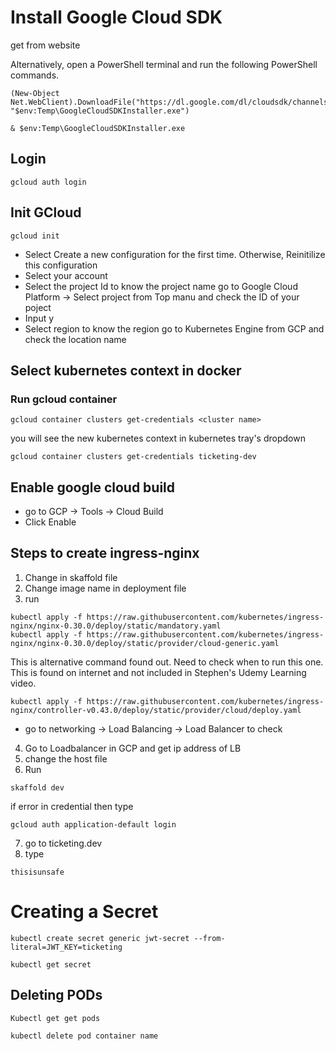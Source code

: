 # Install Google Cloud SDK

get from website

Alternatively, open a PowerShell terminal and run the following PowerShell commands.

```
(New-Object Net.WebClient).DownloadFile("https://dl.google.com/dl/cloudsdk/channels/rapid/GoogleCloudSDKInstaller.exe", "$env:Temp\GoogleCloudSDKInstaller.exe")

& $env:Temp\GoogleCloudSDKInstaller.exe
```

## Login

```
gcloud auth login
```

## Init GCloud

```
gcloud init
```

- Select Create a new configuration for the first time. Otherwise, Reinitilize this configuration
- Select your account
- Select the project Id
  to know the project name go to Google Cloud Platform -> Select project from Top manu and check the ID of your poject
- Input y
- Select region
  to know the region go to Kubernetes Engine from GCP and check the location name

## Select kubernetes context in docker

### Run gcloud container

```
gcloud container clusters get-credentials <cluster name>

```

you will see the new kubernetes context in kubernetes tray's dropdown

```
gcloud container clusters get-credentials ticketing-dev
```

## Enable google cloud build

- go to GCP -> Tools -> Cloud Build
- Click Enable

## Steps to create ingress-nginx

1. Change in skaffold file
2. Change image name in deployment file
3. run

```
kubectl apply -f https://raw.githubusercontent.com/kubernetes/ingress-nginx/nginx-0.30.0/deploy/static/mandatory.yaml
kubectl apply -f https://raw.githubusercontent.com/kubernetes/ingress-nginx/nginx-0.30.0/deploy/static/provider/cloud-generic.yaml

```

This is alternative command found out. Need to check when to run this one. This is found on internet and not included in Stephen's Udemy Learning video.

```
kubectl apply -f https://raw.githubusercontent.com/kubernetes/ingress-nginx/controller-v0.43.0/deploy/static/provider/cloud/deploy.yaml

```

- go to networking -> Load Balancing -> Load Balancer to check

4. Go to Loadbalancer in GCP and get ip address of LB
5. change the host file
6. Run

```
skaffold dev
```

if error in credential then type

```
gcloud auth application-default login
```

7. go to ticketing.dev
8. type

```
thisisunsafe
```

# Creating a Secret

```
kubectl create secret generic jwt-secret --from-literal=JWT_KEY=ticketing

kubectl get secret
```

## Deleting PODs

```
Kubectl get get pods

kubectl delete pod container name
```
